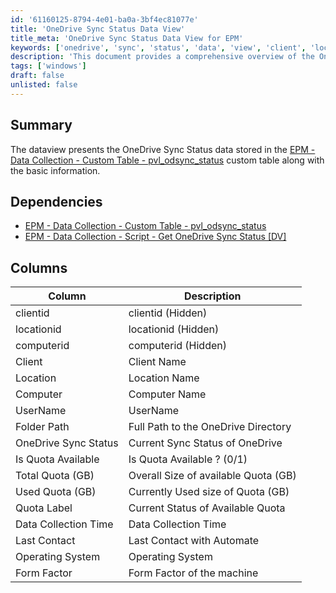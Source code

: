 ```yaml
---
id: '61160125-8794-4e01-ba0a-3bf4ec81077e'
title: 'OneDrive Sync Status Data View'
title_meta: 'OneDrive Sync Status Data View for EPM'
keywords: ['onedrive', 'sync', 'status', 'data', 'view', 'client', 'location', 'computer', 'quota', 'collection']
description: 'This document provides a comprehensive overview of the OneDrive Sync Status data view, detailing the information stored in the EPM custom table pvl_odsync_status, including dependencies, columns, and their descriptions.'
tags: ['windows']
draft: false
unlisted: false
---
```

## Summary

The dataview presents the OneDrive Sync Status data stored in the [EPM - Data Collection - Custom Table - pvl_odsync_status](https://proval.itglue.com/DOC-5078775-16007815) custom table along with the basic information.

## Dependencies

- [EPM - Data Collection - Custom Table - pvl_odsync_status](https://proval.itglue.com/DOC-5078775-16007815)
- [EPM - Data Collection - Script - Get OneDrive Sync Status [DV]](https://proval.itglue.com/DOC-5078775-16007800)

## Columns

| Column                  | Description                                         |
|------------------------|-----------------------------------------------------|
| clientid               | clientid (Hidden)                                  |
| locationid             | locationid (Hidden)                                |
| computerid             | computerid (Hidden)                                |
| Client                 | Client Name                                        |
| Location               | Location Name                                      |
| Computer               | Computer Name                                      |
| UserName               | UserName                                           |
| Folder Path            | Full Path to the OneDrive Directory                |
| OneDrive Sync Status    | Current Sync Status of OneDrive                    |
| Is Quota Available     | Is Quota Available ? (0/1)                        |
| Total Quota (GB)      | Overall Size of available Quota (GB)               |
| Used Quota (GB)       | Currently Used size of Quota (GB)                  |
| Quota Label            | Current Status of Available Quota                  |
| Data Collection Time    | Data Collection Time                                |
| Last Contact           | Last Contact with Automate                          |
| Operating System       | Operating System                                    |
| Form Factor            | Form Factor of the machine                          |













